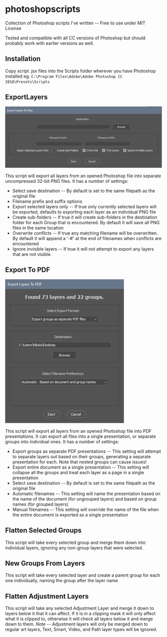 # photoshopscripts
Collection of Photoshop scripts I've written -- Free to use under MIT License

Tested and compatible with all CC versions of Photoshop but should probably work with earlier versions as well.

## Installation
Copy script .jsx files into the Scripts folder wherever you have Photoshop installed eg. `C:\Program Files\Adobe\Adobe Photoshop CC 2018\Presets\Scripts`

## ExportLayers
![Screenshot showing script popup options detailed below](/Screenshots/Screenshot-ExprtLayers.png)

This script will export all layers from an opened Photoshop file into separate uncompressed 32-bit PNG files. It has a number of settings:
* Select save destination -- By default is set  to the same filepath as the original file
* Filename prefix and suffix options
* Export selected layers only -- If true only currently selected layers will be exported, defaults to exporting each layer as an individual PNG file
* Create sub-folders -- If true it will create sub-folders in the destination folder for each Group that is encountered. By default it will save all PNG files in the same location
* Overwrite conflicts -- If true any matching filename will be overwritten. By default it will append a '-#' at the end of filenames when conflicts are encountered
* Ignore invisible layers -- If true it will not attempt to export any layers that are not visible.

## Export To PDF
![Screenshot showing script popup options detailed below](/Screenshots/Screenshot-ExportPDF.png)

This script will export all layers from an opened Photoshop file into PDF presentations. It can export all files into a single presentation, or separate groups into individual ones. It has a number of settings:
* Export groups as separate PDF presentations -- This setting will attempt to separate layers out based on their groups, generating a separate presentation for each. Note that nested groups can cause issues!
* Export entire document as a single presentation -- This setting will collapse all the groups  and treat each layer as a page in a single presentation
* Select save destination -- By default is set  to the same filepath as the original file
* Automatic filenames -- This setting will name the presentation based on the name of the document (for ungrouped layers) and based on group names (for grouped layers)
* Manual filenames -- This setting will override the name of the file when the entire document is exported as a single presentation

## Flatten Selected Groups
This script will take every selected group and merge them down into individual layers, ignoring any non-group layers that were selected.

## New Groups From Layers
This script will take every selected layer and create a parent group for each one individually, naming the group after the layer name

## Flatten Adjustment Layers

This script will take any selected Adjustment Layer and merge it down to layers below it that it can affect. If it is in a clipping mask it will only affect what it is clipped to, otherwise it will check all layers below it and merge down to them.
*Note* -- Adjustment layers will only be merged down to regular art layers, Text, Smart, Video, and Path layer types will be ignored.

